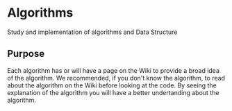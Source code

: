 # Algorithms
Study and implementation of algorithms and Data Structure

## Purpose
  Each algorithm has or will have a page on the Wiki to provide a broad idea of the algorithm. We recommended, if you don't know the algorithm, to read about the algorithm on the Wiki before looking at the code. By seeing the explanation of the algorithm you will have a better undertanding about the algorithm.
